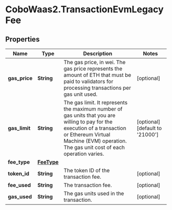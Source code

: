 # CoboWaas2.TransactionEvmLegacyFee

## Properties

Name | Type | Description | Notes
------------ | ------------- | ------------- | -------------
**gas_price** | **String** | The gas price, in wei. The gas price represents the amount of ETH that must be paid to validators for processing transactions per gas unit used. | [optional] 
**gas_limit** | **String** | The gas limit. It represents the maximum number of gas units that you are willing to pay for the execution of a transaction or Ethereum Virtual Machine (EVM) operation. The gas unit cost of each operation varies. | [optional] [default to &#39;21000&#39;]
**fee_type** | [**FeeType**](FeeType.md) |  | 
**token_id** | **String** | The token ID of the transaction fee. | [optional] 
**fee_used** | **String** | The transaction fee. | [optional] 
**gas_used** | **String** | The gas units used in the transaction. | [optional] 


